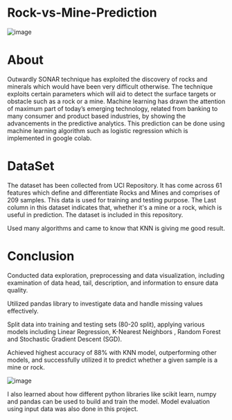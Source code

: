 # Rock-vs-Mine-Prediction


![image](https://github.com/Niharika-Bathula/Rock-vs-Mine-Prediction/assets/142409759/6e335744-9f94-431b-b580-7505a1cbe1a1)


# About
Outwardly SONAR technique has exploited the discovery of rocks and minerals which would have been very difficult otherwise. The technique exploits certain parameters which will aid to detect the surface targets or obstacle such as a rock or a mine. Machine learning has drawn the attention of maximum part of today’s emerging technology, related from banking to many consumer and product based industries, by showing the advancements in the predictive analytics. This prediction can be done using machine learning algorithm such as logistic regression which is implemented in google colab.

# DataSet
The dataset has been collected from UCI Repository. It has come across 61 features which define and differentiate Rocks and Mines and comprises of 209 samples. This data is used for training and testing purpose. The Last column in this dataset indicates that, whether it's a mine or a rock, which is useful in prediction. The dataset is included in this repository.

 Used many algorithms and came to know that KNN is giving me good result.

 # Conclusion

 Conducted data exploration, preprocessing and data visualization, including examination of data head, tail, description, and information to ensure data quality.

Utilized pandas library to investigate data and handle missing values effectively.

Split data into training and testing sets (80-20 split), applying various models including Linear Regression, K-Nearest Neighbors , Random Forest  and Stochastic Gradient Descent (SGD).

Achieved highest accuracy of 88% with KNN model, outperforming other models, and successfully utilized it to predict whether a given sample is a mine or rock.
 
![image](https://github.com/Niharika-Bathula/Rock-vs-Mine-Prediction/assets/142409759/01bd39af-6ceb-449b-b0ac-18b12bceaa9f)

I also learned about how different python libraries like scikit learn, numpy and pandas can be used to build and train the model.
Model evaluation using input data was also done in this project.


